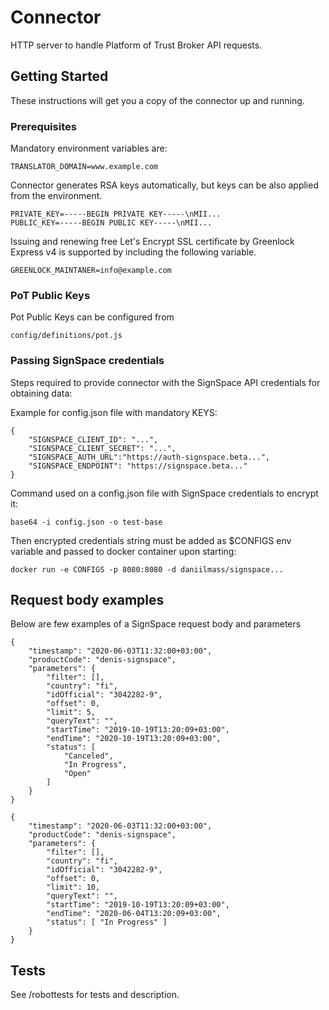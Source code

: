 # Connector

HTTP server to handle Platform of Trust Broker API requests.

## Getting Started

These instructions will get you a copy of the connector up and running.

### Prerequisites

Mandatory environment variables are:
```
TRANSLATOR_DOMAIN=www.example.com
```

Connector generates RSA keys automatically, but keys can be also applied from the environment.
```
PRIVATE_KEY=-----BEGIN PRIVATE KEY-----\nMII...
PUBLIC_KEY=-----BEGIN PUBLIC KEY-----\nMII...
```

Issuing and renewing free Let's Encrypt SSL certificate by Greenlock Express v4 is supported by including the following variable.
```
GREENLOCK_MAINTANER=info@example.com
```

### PoT Public Keys

Pot Public Keys can be configured from

```
config/definitions/pot.js
```

### Passing SignSpace credentials 

Steps required to provide connector with the SignSpace API credentials for obtaining data:

Example for config.json file with mandatory KEYS:
```
{
	"SIGNSPACE_CLIENT_ID": "...",
	"SIGNSPACE_CLIENT_SECRET": "...",
	"SIGNSPACE_AUTH_URL":"https://auth-signspace.beta...",
	"SIGNSPACE_ENDPOINT": "https://signspace.beta..."
}
```

Command used on a config.json file with SignSpace credentials to encrypt it:
```
base64 -i config.json -o test-base
```

Then encrypted credentials string must be added as $CONFIGS env variable and passed to docker container upon starting:
```
docker run -e CONFIGS -p 8080:8080 -d daniilmass/signspace...
```

## Request body examples

Below are few examples of a SignSpace request body and parameters

```
{
	"timestamp": "2020-06-03T11:32:00+03:00",
	"productCode": "denis-signspace",
	"parameters": {
		"filter": [],
		"country": "fi",
		"idOfficial": "3042282-9",
		"offset": 0,
		"limit": 5,
		"queryText": "",
		"startTime": "2019-10-19T13:20:09+03:00",
		"endTime": "2020-10-19T13:20:09+03:00",
		"status": [
			"Canceled",
			"In Progress",
			"Open"
		]
	}
}
```

```
{
	"timestamp": "2020-06-03T11:32:00+03:00",
	"productCode": "denis-signspace",
	"parameters": {
		"filter": [],
		"country": "fi",
		"idOfficial": "3042282-9",
		"offset": 0,
		"limit": 10,
		"queryText": "",
		"startTime": "2019-10-19T13:20:09+03:00",
		"endTime": "2020-06-04T13:20:09+03:00",
		"status": [ "In Progress" ]
	}
}
```

## Tests

See /robottests for tests and description.


